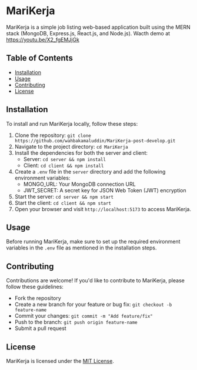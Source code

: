 # MariKerja

MariKerja is a simple job listing web-based application built using the MERN stack (MongoDB, Express.js, React.js, and Node.js). Wacth demo at https://youtu.be/X2_fgEMJjGk

## Table of Contents

- [Installation](#installation)
- [Usage](#usage)
- [Contributing](#contributing)
- [License](#license)

## Installation

To install and run MariKerja locally, follow these steps:

1. Clone the repository: `git clone https://github.com/wahbakamaluddin/MariKerja-post-develop.git`
2. Navigate to the project directory: `cd MariKerja`
3. Install the dependencies for both the server and client:
    - Server: `cd server && npm install`
    - Client: `cd client && npm install`
4. Create a `.env` file in the `server` directory and add the following environment variables:
    - MONGO_URL: Your MongoDB connection URL
    - JWT_SECRET: A secret key for JSON Web Token (JWT) encryption
5. Start the server: `cd server && npm start`
6. Start the client: `cd client && npm start`
7. Open your browser and visit `http://localhost:5173` to access MariKerja.

## Usage

Before running MariKerja, make sure to set up the required environment variables in the `.env` file as mentioned in the installation steps.

## Contributing

Contributions are welcome! If you'd like to contribute to MariKerja, please follow these guidelines:
- Fork the repository
- Create a new branch for your feature or bug fix: `git checkout -b feature-name`
- Commit your changes: `git commit -m "Add feature/fix"`
- Push to the branch: `git push origin feature-name`
- Submit a pull request

## License

MariKerja is licensed under the [MIT License](https://opensource.org/licenses/MIT).
